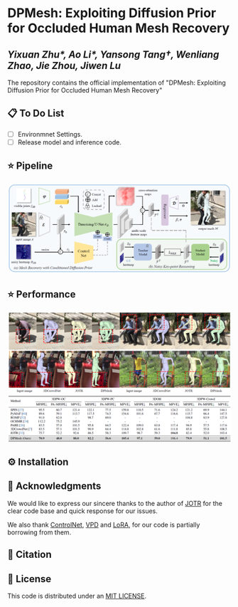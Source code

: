 # DPMesh: Exploiting Diffusion Prior for Occluded Human Mesh Recovery
*Yixuan Zhu\*, Ao Li\*, Yansong Tang†, Wenliang Zhao, Jie Zhou, Jiwen Lu*
----
The repository contains the official implementation of "DPMesh: Exploiting Diffusion Prior for Occluded Human Mesh Recovery"

## 📋 To Do List
* [ ] Environmnet Settings.
* [ ] Release model and inference code.

## ⭐️ Pipeline

![](./assets/pipeline.png)

## ⭐️ Performance

![](./assets/performance.png)
![](./assets/table.png)

## ⚙️ Installation

## 🫰 Acknowledgments

We would like to express our sincere thanks to the author of [JOTR](https://github.com/xljh0520/JOTR) for the clear code base and quick response for our issues. 

We also thank [ControlNet](https://github.com/lllyasviel/ControlNet), [VPD](https://github.com/wl-zhao/VPD) and [LoRA](https://github.com/cloneofsimo/lora), for our code is partially borrowing from them.

## 🔖 Citation

## 🔑 License

This code is distributed under an [MIT LICENSE](./LICENSE).
